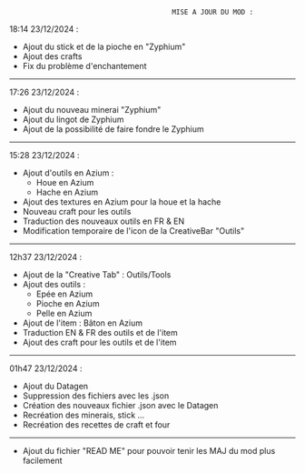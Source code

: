                                             MISE A JOUR DU MOD : 
18:14 23/12/2024 :
- Ajout du stick et de la pioche en "Zyphium"
- Ajout des crafts
- Fix du problème d'enchantement 
------------------------------------------------------------------------------
17:26 23/12/2024 :
- Ajout du nouveau minerai "Zyphium"
- Ajout du lingot de Zyphium
- Ajout de la possibilité de faire fondre le Zyphium
------------------------------------------------------------------------------
15:28 23/12/2024 :
- Ajout d'outils en Azium :
  * Houe en Azium
  * Hache en Azium
- Ajout des textures en Azium pour la houe et la hache
- Nouveau craft pour les outils
- Traduction des nouveaux outils en FR & EN
- Modification temporaire de l'icon de la CreativeBar "Outils"
------------------------------------------------------------------------------
12h37 23/12/2024 :
- Ajout de la "Creative Tab" : Outils/Tools
- Ajout des outils :
  * Epée en Azium
  * Pioche en Azium
  * Pelle en Azium
- Ajout de l'item : Bâton en Azium
- Traduction EN & FR des outils et de l'item
- Ajout des craft pour les outils et de l'item 
------------------------------------------------------------------------------
01h47 23/12/2024 :
- Ajout du Datagen 
- Suppression des fichiers avec les .json
- Création des nouveaux fichier .json avec le Datagen
- Recréation des minerais, stick ...
- Recréation des recettes de craft et four 
------------------------------------------------------------------------------
- Ajout du fichier "READ ME" pour pouvoir tenir les MAJ du mod plus facilement
